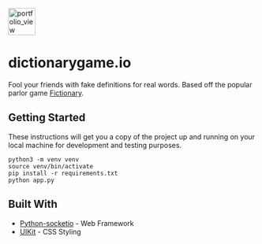 <img width="55" alt="portfolio_view" src="http://dictionarygame.io/static/images/logo_dictionary.png">

# dictionarygame.io
Fool your friends with fake definitions for real words. Based off the popular parlor game [Fictionary](https://en.wikipedia.org/wiki/Fictionary).


## Getting Started

These instructions will get you a copy of the project up and running on your local machine for development and testing purposes.
![]()
```
python3 -m venv venv
source venv/bin/activate
pip install -r requirements.txt
python app.py
```

## Built With

* [Python-socketio](https://github.com/miguelgrinberg/python-socketio) - Web Framework
* [UIKit](https://getuikit.com/) - CSS Styling
